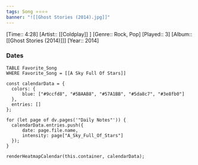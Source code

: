 ```yaml
---
tags: Song ⭐⭐⭐⭐ 
banner: "![[Ghost Stories (2014).jpg]]"
---
```

[Time:: 4:28]
[Artist:: [[Coldplay]] ]
[Genre:: Rock, Pop]
[Played:: 3]
[Album:: [[Ghost Stories (2014)]]]
[Year:: 2014]
### Dates
````dataview
TABLE Favorite_Song
WHERE Favorite_Song = [[A Sky Full Of Stars]]
````
  ```dataviewjs
const calendarData = { 
	colors: { 
		blue: ["#9ccfd8", "#5BAAB8", "#57A1BB", "#5da8c7", "#3e8fb0"] 
	}, 
	entries: [] 
}; 

for (let page of dv.pages('"Daily Notes"')) { 
	calendarData.entries.push({ 
		date: page.file.name, 
		intensity: page["A_Sky_Full_Of_Stars"]
	}); 
} 

renderHeatmapCalendar(this.container, calendarData);
```
